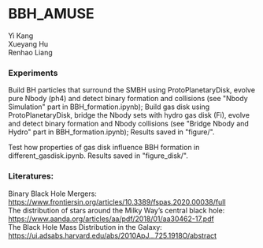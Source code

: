 # BBH_AMUSE
Yi Kang  
Xueyang Hu  
Renhao Liang  

### Experiments
Build BH particles that surround the SMBH using ProtoPlanetaryDisk, evolve pure Nbody (ph4) and detect binary formation and collisions (see "Nbody Simulation" part in BBH_formation.ipynb); 
Build gas disk using ProtoPlanetaryDisk, bridge the Nbody sets with hydro gas disk (Fi), evolve and detect binary formation and Nbody collisions (see "Bridge Nbody and Hydro" part in BBH_formation.ipynb);
Results saved in "figure/".

Test how properties of gas disk influence BBH formation in different_gasdisk.ipynb. Results saved in "figure_disk/".


### Literatures:
Binary Black Hole Mergers: https://www.frontiersin.org/articles/10.3389/fspas.2020.00038/full  
The distribution of stars around the Milky Way’s central black hole: https://www.aanda.org/articles/aa/pdf/2018/01/aa30462-17.pdf  
The Black Hole Mass Distribution in the Galaxy: https://ui.adsabs.harvard.edu/abs/2010ApJ...725.1918O/abstract  

